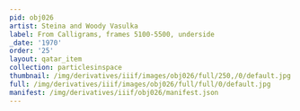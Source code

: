 ```yaml
---
pid: obj026
artist: Steina and Woody Vasulka
label: From Calligrams, frames 5100-5500, underside
_date: '1970'
order: '25'
layout: qatar_item
collection: particlesinspace
thumbnail: /img/derivatives/iiif/images/obj026/full/250,/0/default.jpg
full: /img/derivatives/iiif/images/obj026/full/full/0/default.jpg
manifest: /img/derivatives/iiif/obj026/manifest.json
---
```

